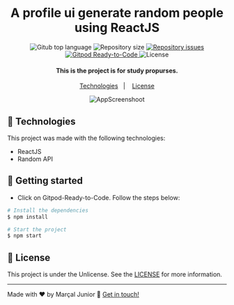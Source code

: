 <h1 align="center"> 
  <br>  
  A profile ui generate random people using ReactJS
  </br>
</h1>  
 
<p align="center"> 
  <img alt="Gitub top language" src="https://img.shields.io/github/languages/top/marssaljr/userinterface.svg"> 
 
  <img alt="Repository size" src="https://img.shields.io/github/repo-size/marssaljr/userinterface.svg">  
  </a> 
 
  <a href="https://github.com/marssaljr/userinterface/issues"> 
    <img alt="Repository issues" src="https://img.shields.io/github/issues/marssaljr/userinterface.svg"> 
  </a> 
  
  <a href="https://gitpod.io/#https://github.com/marssaljr/userinterface"> 
    <img src="https://img.shields.io/badge/Gitpod-Ready--to--Code-blue?logo=gitpod" alt="Gitpod Ready-to-Code"/> 
  </a> 
  
  <img alt="License" src="https://img.shields.io/github/license/marssaljr/userinterface.svg"> 
</p> 
 
<h4 align="center"> 
  This is the project is for study propurses. 
</h4> 

<p align="center">
  <a href="#rocket-technologies">Technologies</a>&nbsp;&nbsp;&nbsp;|&nbsp;&nbsp;&nbsp;
  <a href="#memo-license">License</a>
</p>
 
<p align="center"> 
  <img alt="AppScreenshoot" src="https://imgur.com/APGDpKs.png"> 
</p> 
  
## 🧪 Technologies

This project was made with the following technologies:

- ReactJS 
- Random API 
 
 ## 🚀 Getting started 
  
- Click on Gitpod-Ready-to-Code. 
Follow the steps below: 
```bash
# Install the dependencies
$ npm install

# Start the project
$ npm start
```
 
## :memo: License

This project is under the Unlicense. See the [LICENSE](https://github.com/marssaljr/userinterface/blob/main/LICENSE) for more information.

---

Made with ♥ by Marçal Junior :wave: [Get in touch!](https://www.linkedin.com/in/marssaljr/) 
